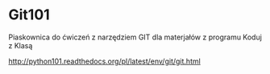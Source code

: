 # Git101

Piaskownica do ćwiczeń z narzędziem GIT dla materjałów z programu Koduj z Klasą

http://python101.readthedocs.org/pl/latest/env/git/git.html


